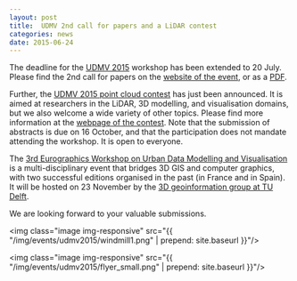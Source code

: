 ```yaml
---
layout: post
title:  UDMV 2nd call for papers and a LiDAR contest
categories: news
date: 2015-06-24
---
```


The deadline for the [UDMV 2015](https://3d.bk.tudelft.nl/events/udmv2015) workshop has been extended to 20 July. Please find the 2nd call for papers on the [website of the event](https://3d.bk.tudelft.nl/events/udmv2015), or as a [PDF](https://3d.bk.tudelft.nl/events/udmv2015/UDMV2015-CfP.pdf).

Further, the [UDMV 2015 point cloud contest](https://3d.bk.tudelft.nl/events/udmv2015/contest.html) has just been announced. It is aimed at researchers in the LiDAR, 3D modelling, and visualisation domains, but we also welcome a wide variety of other topics. Please find more information at the [webpage of the contest](https://3d.bk.tudelft.nl/events/udmv2015/contest.html). Note that the submission of abstracts is due on 16 October, and that the participation does not mandate attending the workshop. It is open to everyone.

The [3rd Eurographics Workshop on Urban Data Modelling and Visualisation](https://3d.bk.tudelft.nl/events/udmv2015) is a multi-disciplinary event that bridges 3D GIS and computer graphics, with two successful editions organised in the past (in France and in Spain). It will be hosted on 23 November by the [3D geoinformation group at TU Delft](https://3d.bk.tudelft.nl).

We are looking forward to your valuable submissions. <br/>


<img class="image img-responsive" src="{{ "/img/events/udmv2015/windmill1.png" | prepend: site.baseurl }}"/>

<img class="image img-responsive" src="{{ "/img/events/udmv2015/flyer_small.png" | prepend: site.baseurl }}"/> 
